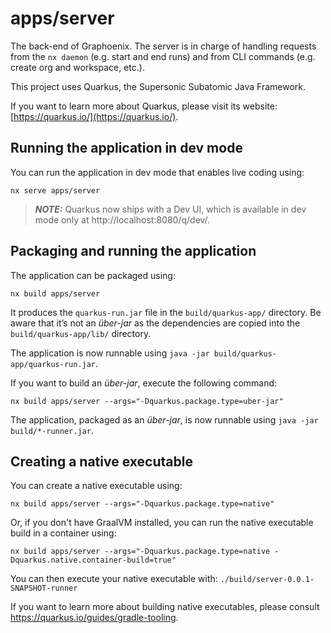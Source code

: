 # apps/server

The back-end of Graphoenix. The server is in charge of handling requests from the `nx daemon` (e.g. start and end runs) and from CLI commands (e.g. create org and workspace, etc.).

This project uses Quarkus, the Supersonic Subatomic Java Framework.

If you want to learn more about Quarkus, please visit its website: [https://quarkus.io/](https://quarkus.io/).

## Running the application in dev mode

You can run the application in dev mode that enables live coding using:

```shell script
nx serve apps/server
```

> **_NOTE:_** Quarkus now ships with a Dev UI, which is available in dev mode only at http://localhost:8080/q/dev/.

## Packaging and running the application

The application can be packaged using:

```shell script
nx build apps/server
```

It produces the `quarkus-run.jar` file in the `build/quarkus-app/` directory.
Be aware that it’s not an _über-jar_ as the dependencies are copied into the `build/quarkus-app/lib/` directory.

The application is now runnable using `java -jar build/quarkus-app/quarkus-run.jar`.

If you want to build an _über-jar_, execute the following command:

```shell script
nx build apps/server --args="-Dquarkus.package.type=uber-jar"
```

The application, packaged as an _über-jar_, is now runnable using `java -jar build/*-runner.jar`.

## Creating a native executable

You can create a native executable using:

```shell script
nx build apps/server --args="-Dquarkus.package.type=native"
```

Or, if you don't have GraalVM installed, you can run the native executable build in a container using:

```shell script
nx build apps/server --args="-Dquarkus.package.type=native -Dquarkus.native.container-build=true"
```

You can then execute your native executable with: `./build/server-0.0.1-SNAPSHOT-runner`

If you want to learn more about building native executables, please consult https://quarkus.io/guides/gradle-tooling.
